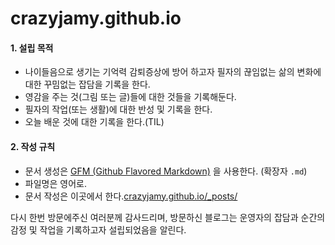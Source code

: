 # crazyjamy.github.io


#### 1. 설립 목적

+ 나이들음으로 생기는 기억력 감퇴증상에 방어 하고자 필자의 끊임없는 삶의 변화에 대한 꾸밈없는 잡담을 기록을 한다. 
+ 영감을 주는 것(그림 또는 글)들에 대한 것들을 기록해둔다. 
+ 필자의 작업(또는 생활)에 대한 반성 및 기록을 한다.
+ 오늘 배운 것에 대한 기록을 한다.(TIL)

#### 2. 작성 규칙
+ 문서 생성은 [GFM (Github Flavored Markdown)](https://help.github.com/articles/github-flavored-markdown/) 을 사용한다. (확장자 `.md`)
+ 파일명은 영어로.
+ 문서 작성은 이곳에서 한다.[crazyjamy.github.io/_posts/](crazyjamy.github.io/_posts/)


다시 한번 방문에주신 여러분께 감사드리며, 
방문하신 블로그는 운영자의 잡담과 순간의 감정 및 작업을 기록하고자 설립되었음을 알린다.
